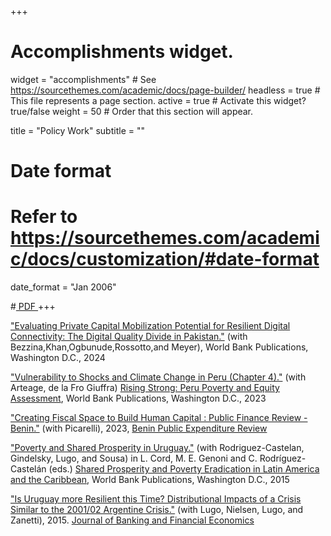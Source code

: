 +++
# Accomplishments widget.
widget = "accomplishments"  # See https://sourcethemes.com/academic/docs/page-builder/
headless = true  # This file represents a page section.
active = true  # Activate this widget? true/false
weight = 50  # Order that this section will appear.

title = "Policy Work"
subtitle = ""

# Date format
#   Refer to https://sourcethemes.com/academic/docs/customization/#date-format
date_format = "Jan 2006"



#<a class="btn btn-outline-primary my-1 mr-1 btn-sm" href="" target="_blank" rel="noopener">  PDF </a> 
+++

<html>
<head>
<style>

details > summary::-webkit-details-marker {
  display: none;
}

</style>
</head>
<body>

<div class="row">
</div>

<i class="far fa-file-alt pub-icon" aria-hidden="true"></i>
   <a href="https://documents.worldbank.org/en/publication/documents-reports/documentdetail/099062824080014031/p18110513804b20b7193451b09145c69159">"Evaluating Private Capital Mobilization Potential for Resilient Digital Connectivity: The Digital Quality Divide in Pakistan."</a> (with Bezzina,Khan,Ogbunude,Rossotto,and Meyer), World Bank Publications, Washington D.C., 2024 </span> </span> 
<br>


<i class="far fa-file-alt pub-icon" aria-hidden="true"></i>
   <a href="https://www.worldbank.org/en/country/peru/publication/resurgir-fortalecidos-evaluacion-de-pobreza-y-equidad-en-el-peru"> "Vulnerability to Shocks and Climate Change in Peru (Chapter 4)."</a> (with Arteage, de la Fro Giuffra) <u>Rising Strong: Peru Poverty and Equity Assessment</u>, World Bank Publications, Washington D.C., 2023 </span> </span> 
<br>

<i class="far fa-file-alt pub-icon" aria-hidden="true"></i>
   <a href="https://policycommons.net/artifacts/3741710/creating-fiscal-space-to-build-human-capital/4547578/"> "Creating Fiscal Space to Build Human Capital : Public Finance Review - Benin."</a> (with Picarelli), 2023, <u>Benin Public Expenditure Review</u> </span> </span> 
<br>

<i class="far fa-file-alt pub-icon" aria-hidden="true"></i>
   <a href="https://openknowledge.worldbank.org/entities/publication/5d70e8fa-8a97-51b3-a900-5aaf29a8ccd8"> "Poverty and Shared Prosperity in Uruguay."</a> (with Rodriguez-Castelan, Gindelsky, Lugo, and Sousa) in L. Cord, M. E. Genoni and C. Rodríguez-Castelán (eds.) <u>Shared Prosperity and Poverty Eradication in Latin America and the Caribbean</u>, World Bank Publications, Washington D.C., 2015 </span> </span> 
<br>

<i class="far fa-file-alt pub-icon" aria-hidden="true"></i>
   <a href="https://openknowledge.worldbank.org/entities/publication/5d70e8fa-8a97-51b3-a900-5aaf29a8ccd8"> "Is Uruguay more Resilient this Time? Distributional Impacts of a Crisis Similar to the 2001/02 Argentine Crisis."</a> (with Lugo, Nielsen, Lugo, and Zanetti), 2015. <u>Journal of Banking and Financial Economics</u> </span> </span> 
<br>




